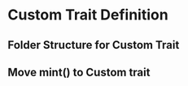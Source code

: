 # Custom Trait Definition

## Folder Structure for Custom Trait



## Move mint() to Custom trait






